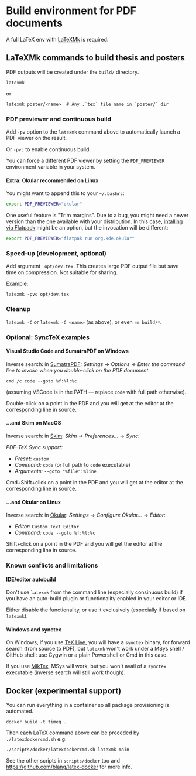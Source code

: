 # Build environment for PDF documents

A full LaTeX env with [LaTeXMk](https://www.ctan.org/pkg/latexmk) is required.


## LaTeXMk commands to build thesis and posters

PDF outputs will be created under the `build/` directory.

```
latexmk
```

or

```
latexmk poster/<name>  # Any .`tex` file name in `poster/` dir
```

### PDF previewer and continuous build

Add `-pv` option to the `latexmk` command above to automatically launch a PDF viewer on the
result.

Or `-pvc` to enable continuous build.

You can force a different PDF viewer by setting the `PDF_PREVIEWER` environment variable in your system.

#### Extra: Okular recommended on Linux
You might want to append this to your `~/.bashrc`:

```bash
export PDF_PREVIEWER="okular"
```

One useful feature is "Trim margins". Due to a bug, you might need a newer version than the one available with your distribution.
In this case, [intalling via Flatpack](https://flathub.org/apps/details/org.kde.okular)
might be an option, but the invocation will be different:

```bash
export PDF_PREVIEWER="flatpak run org.kde.okular"
```


### Speed-up (development, optional)

Add argument ` opt/dev.tex`. This creates large PDF output file but save time on compression.
Not suitable for sharing.

Example:
```
latexmk -pvc opt/dev.tex
```

### Cleanup

`latexmk -C` or `latexmk -C <name>` (as above), or even `rm build/*`.

### Optional: [SyncTeX](https://www.tug.org/TUGboat/tb29-3/tb93laurens.pdf) examples

#### Visual Studio Code and SumatraPDF on Windows

Inverse search: in [SumatraPDF](https://www.sumatrapdfreader.org/free-pdf-reader.html):
*Settings* -> *Options* -> *Enter the command line to invoke when you double-click on the PDF document*:
```
cmd /c code --goto %f:%l:%c
```
(assuming VSCode is in the PATH &mdash; replace `code` with full path otherwise).

Double-click on a point in the PDF and you will get at the editor at the corresponding line in source.

#### ...and Skim on MacOS

Inverse search: in [Skim](http://skim-app.sourceforge.net):
*Skim* -> *Preferences...* -> *Sync*:

*PDF-TeX Sync support:*

* *Preset*: `custom`
* *Command:* `code` (or full path to `code` executable)
* *Arguments:* `--goto "%file":%line`

Cmd+Shift+click on a point in the PDF and you will get at the editor at the corresponding line in source.

#### ...and Okular on Linux

Inverse search: in [Okular](https://okular.kde.org/):
*Settings* -> *Configure Okular...* -> *Editor*:

* *Editor*: `Custom Text Editor`
* *Command:* `code --goto %f:%l:%c`

Shift+click on a point in the PDF and you will get the editor at the corresponding line in source.

### Known conflicts and limitations

#### IDE/editor autobuild

Don't use `latexmk` from the command line
(especially consinuous build)
if you have an auto-build plugin or functionality
enabled in your editor or IDE.

Either disable the functionality, or use it exclusively (especially if based on `latexmk`).

#### Windows and synctex

On Windows, if you use [TeX Live](https://www.tug.org/texlive/),
you will have a `synctex` binary, for forward search
(from source to PDF), but `latexmk` won't work under a MSys shell / GitHub shell:
use Cygwin or a plain Powershell or Cmd in this case.

If you use [MikTex](https://miktex.org/about), MSys will work,
but you won't avail of a `synctex` executable (inverse search will still work though).

## Docker (experimental support)

You can run everything in a container so all package provisioning is automated.
```
docker build -t timeq .
```
Then each LaTeX command above can be preceded by `./latexdockercmd.sh` e.g.
```
./scripts/docker/latexdockercmd.sh latexmk main
```
See the other scripts in `scripts/docker` too
and https://github.com/blang/latex-docker for more info.
